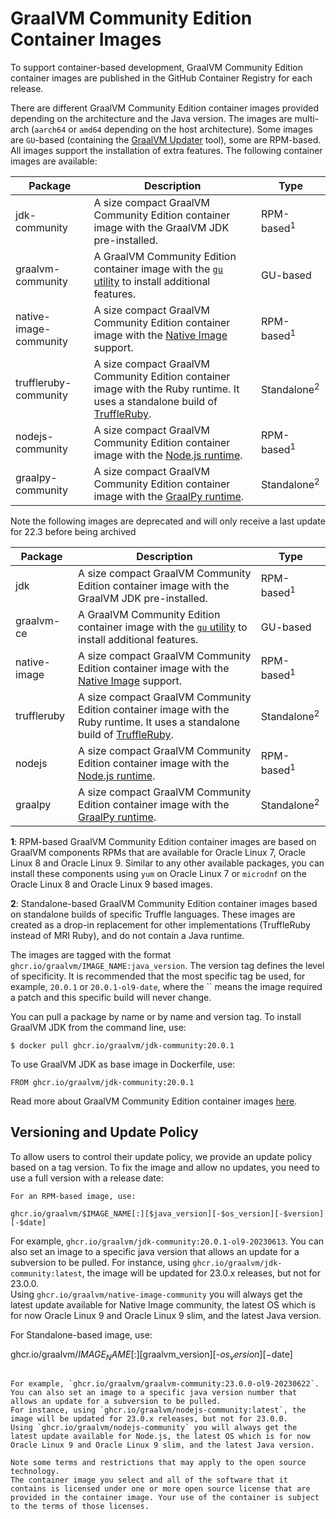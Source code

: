 # GraalVM Community Edition Container Images

To support container-based development, GraalVM Community Edition container images are published in the GitHub Container Registry for each release.

There are different GraalVM Community Edition container images provided depending on the architecture and the Java version.
The images are multi-arch (`aarch64` or `amd64` depending on the host architecture).
Some images are `GU`-based (containing the [GraalVM Updater](https://github.com/oracle/graal/blob/master/docs/reference-manual/graalvm-updater.md) tool), some are RPM-based.
All images support the installation of extra features. The following container images are available:

| Package      | Description                                                                                                                                                | Type      |
|--------------|------------------------------------------------------------------------------------------------------------------------------------------------------------|-----------|
| jdk-community          | A size compact GraalVM Community Edition container image with the GraalVM JDK pre-installed.                                                                       | RPM-based<sup>1</sup> |
| graalvm-community   | A GraalVM Community Edition container image with the [`gu` utility](https://www.graalvm.org/reference-manual/graalvm-updater/) to install additional features.                                                          | GU-based  |
| native-image-community | A size compact GraalVM Community Edition container image with the [Native Image](https://www.graalvm.org/reference-manual/native-image) support.                   | RPM-based<sup>1</sup> |
| truffleruby-community  | A size compact GraalVM Community Edition container image with the Ruby runtime. It uses a standalone build of [TruffleRuby](https://github.com/oracle/truffleruby/releases). | Standalone<sup>2</sup> |
| nodejs-community       | A size compact GraalVM Community Edition container image with the [Node.js runtime](https://github.com/oracle/graaljs/blob/master/docs/user/NodeJS.md).                          | RPM-based<sup>1</sup> |
| graalpy-community       | A size compact GraalVM Community Edition container image with the [GraalPy runtime](https://github.com/oracle/graalpython).                          | Standalone<sup>2</sup> |

Note the following images are deprecated and will only receive a last update for 22.3 before being archived

| Package      | Description                                                                                                                                                | Type      |
|--------------|------------------------------------------------------------------------------------------------------------------------------------------------------------|-----------|
| jdk          | A size compact GraalVM Community Edition container image with the GraalVM JDK pre-installed.                                                                       | RPM-based<sup>1</sup> |
| graalvm-ce   | A GraalVM Community Edition container image with the [`gu` utility](https://www.graalvm.org/reference-manual/graalvm-updater/) to install additional features.                                                          | GU-based  |
| native-image | A size compact GraalVM Community Edition container image with the [Native Image](https://www.graalvm.org/reference-manual/native-image) support.                   | RPM-based<sup>1</sup> |
| truffleruby  | A size compact GraalVM Community Edition container image with the Ruby runtime. It uses a standalone build of [TruffleRuby](https://github.com/oracle/truffleruby/releases). | Standalone<sup>2</sup> |
| nodejs       | A size compact GraalVM Community Edition container image with the [Node.js runtime](https://github.com/oracle/graaljs/blob/master/docs/user/NodeJS.md).                          | RPM-based<sup>1</sup> |
| graalpy       | A size compact GraalVM Community Edition container image with the [GraalPy runtime](https://github.com/oracle/graalpython).                          | Standalone<sup>2</sup> |

**1**: RPM-based GraalVM Community Edition container images are based on GraalVM components RPMs that are available for Oracle Linux 7, Oracle Linux 8 and Oracle Linux 9. Similar to any other available packages, you can install these components using `yum` on Oracle Linux 7 or `microdnf` on the Oracle Linux 8 and Oracle Linux 9 based images.

**2**: Standalone-based GraalVM Community Edition container images based on standalone builds of specific Truffle languages. These images are created as a drop-in replacement for other implementations (TruffleRuby instead of MRI Ruby), and do not contain a Java runtime.

The images are tagged with the format `ghcr.io/graalvm/IMAGE_NAME:java_version`.
The version tag defines the level of specificity.
It is recommended that the most specific tag be used, for example, `20.0.1` or `20.0.1-ol9-date`, where the `` means the image required a patch and this specific build will never change.

You can pull a package by name or by name and version tag.
To install GraalVM JDK from the command line, use:
```
$ docker pull ghcr.io/graalvm/jdk-community:20.0.1
```
To use GraalVM JDK as base image in Dockerfile, use:
```
FROM ghcr.io/graalvm/jdk-community:20.0.1
```

Read more about GraalVM Community Edition container images [here](https://www.graalvm.org/docs/getting-started/container-images/).

## Versioning and Update Policy

To allow users to control their update policy, we provide an update policy based on a tag version.
To fix the image and allow no updates, you need to use a full version with a release date:
```
For an RPM-based image, use:

ghcr.io/graalvm/$IMAGE_NAME[:][$java_version][-$os_version][-$version][-$date]
```

For example, `ghcr.io/graalvm/jdk-community:20.0.1-ol9-20230613`.
You can also set an image to a specific java version that allows an update for a subversion to be pulled.
For instance, using `ghcr.io/graalvm/jdk-community:latest`, the image will be updated for 23.0.x releases, but not for 23.0.0.   
Using `ghcr.io/graalvm/native-image-community` you will always get the latest update available for Native Image community, the latest OS which is for now Oracle Linux 9 and Oracle Linux 9 slim, and the latest Java version.

For Standalone-based image, use:

ghcr.io/graalvm/$IMAGE_NAME[:][$graalvm_version][-$os_version][-$date]
```

For example, `ghcr.io/graalvm/graalvm-community:23.0.0-ol9-20230622`.
You can also set an image to a specific java version number that allows an update for a subversion to be pulled.
For instance, using `ghcr.io/graalvm/nodejs-community:latest`, the image will be updated for 23.0.x releases, but not for 23.0.0.
Using `ghcr.io/graalvm/nodejs-community` you will always get the latest update available for Node.js, the latest OS which is for now Oracle Linux 9 and Oracle Linux 9 slim, and the latest Java version.

Note some terms and restrictions that may apply to the open source technology.
The container image you select and all of the software that it contains is licensed under one or more open source license that are provided in the container image. Your use of the container is subject to the terms of those licenses.
